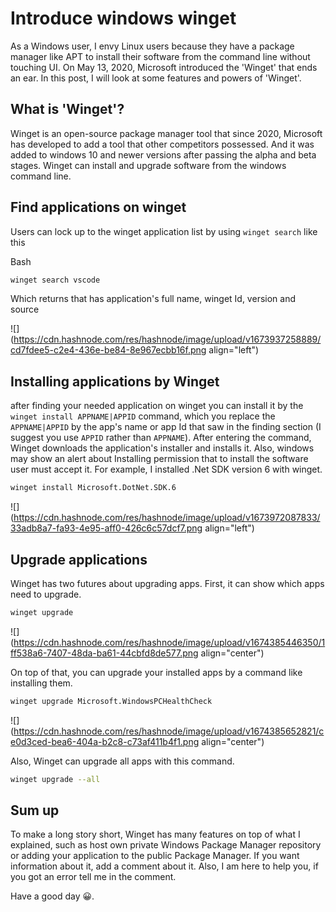 # Introduce windows winget

As a Windows user, I envy Linux users because they have a package manager like APT to install their software from the command line without touching UI. On May 13, 2020, Microsoft introduced the 'Winget' that ends an ear. In this post, I will look at some features and powers of 'Winget'.

## What is 'Winget'?

Winget is an open-source package manager tool that since 2020, Microsoft has developed to add a tool that other competitors possessed. And it was added to windows 10 and newer versions after passing the alpha and beta stages. Winget can install and upgrade software from the windows command line.

## Find applications on winget

Users can lock up to the winget application list by using `winget search` like this

Bash

```bash
winget search vscode
```

Which returns that has application's full name, winget Id, version and source

![](https://cdn.hashnode.com/res/hashnode/image/upload/v1673937258889/cd7fdee5-c2e4-436e-be84-8e967ecbb16f.png align="left")

## Installing applications by Winget

after finding your needed application on winget you can install it by the `winget install APPNAME|APPID` command, which you replace the `APPNAME|APPID` by the app's name or app Id that saw in the finding section (I suggest you use `APPID` rather than `APPNAME`). After entering the command, Winget downloads the application's installer and installs it. Also, windows may show an alert about Installing permission that to install the software user must accept it. For example, I installed .Net SDK version 6 with winget.

```bash
winget install Microsoft.DotNet.SDK.6
```

![](https://cdn.hashnode.com/res/hashnode/image/upload/v1673972087833/33adb8a7-fa93-4e95-aff0-426c6c57dcf7.png align="left")

## Upgrade applications

Winget has two futures about upgrading apps. First, it can show which apps need to upgrade.

```bash
winget upgrade
```

![](https://cdn.hashnode.com/res/hashnode/image/upload/v1674385446350/1ff538a6-7407-48da-ba61-44cbfd8de577.png align="center")

On top of that, you can upgrade your installed apps by a command like installing them.

```bash
winget upgrade Microsoft.WindowsPCHealthCheck
```

![](https://cdn.hashnode.com/res/hashnode/image/upload/v1674385652821/ce0d3ced-bea6-404a-b2c8-c73af411b4f1.png align="center")

Also, Winget can upgrade all apps with this command.

```bash
winget upgrade --all
```

## Sum up

To make a long story short, Winget has many features on top of what I explained, such as host own private Windows Package Manager repository or adding your application to the public Package Manager. If you want information about it, add a comment about it. Also, I am here to help you, if you got an error tell me in the comment.

Have a good day 😀.